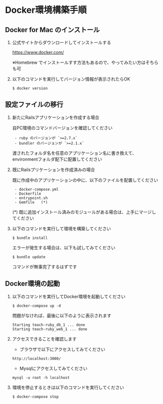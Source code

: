 # Docker環境構築手順

## Docker for Mac のインストール

1. 公式サイトからダウンロードしてインストールする

    https://www.docker.com/

    ※Homebrew でインストールすす方法もあるので、やってみたい方はそちらも可

2. 以下のコマンドを実行してバージョン情報が表示されたらOK

    ```
   $ docker version
    ```

## 設定ファイルの移行

1. 新たにRailsアプリケーションを作成する場合

   自PC環境のコマンドバージョンを確認してください
   
        - ruby のバージョンが `>=2.7.x`
        - bundler のバージョンが `>=2.1.x`

   渡されたフォルダ名を任意のアプリケーション名に書き換えて、environmentフォルダ配下に配置してください   

2. 既にRailsプリケーションを作成済みの場合

   既に作成中のアプリケーションの中に、以下のファイルを配置してください
   
        - docker-compose.yml
        - Dockerfile
        - entrypoint.sh
        - Gemfile   (*)

   (*) 既に追加インストール済みのモジュールがある場合は、上手にマージしてください
   
3. 以下のコマンドを実行して環境を構築してください

   ```
   $ bundle install
   ```
   エラーが発生する場合は、以下も試してみてください
   ```
   $ bundle update
   ```

   コマンドが無事完了するはずです

## Docker環境の起動

1. 以下のコマンドを実行してDocker環境を起動してください

   ```
   $ docker-compose up -d
   ```
   
   問題がなければ、最後に以下のように表示されます
   
   ```
   Starting teach-ruby_db_1 ... done
   Starting teach-ruby_web_1 ... done
   ```

2. アクセスできることを確認します

   - ブラウザで以下にアクセスしてみてください

   ```
   http://localhost:3000/
   ```

   - Mysqlにアクセスしてみてください
   
   ```
   mysql -u root -h localhost
   ```

3. 環境を停止するときは以下のコマンドを実行してください

   ```
   $ docker-compose stop
   ```
